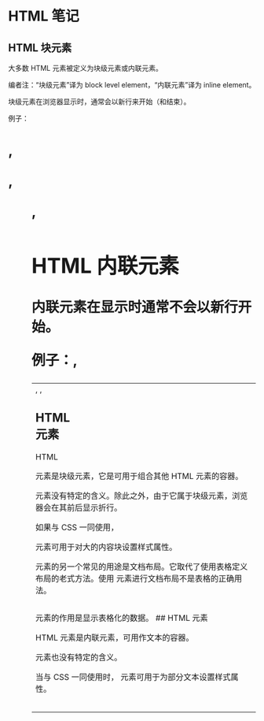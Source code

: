 # HTML 笔记

## HTML 块元素

大多数 HTML 元素被定义为块级元素或内联元素。

编者注：“块级元素”译为 block level element，“内联元素”译为 inline element。

块级元素在浏览器显示时，通常会以新行来开始（和结束）。

例子：<h1>, <p>, <ul>, <table>

## HTML 内联元素

内联元素在显示时通常不会以新行开始。

例子：<b>, <td>, <a>, <img>

## HTML <div> 元素

HTML <div> 元素是块级元素，它是可用于组合其他 HTML 元素的容器。

<div> 元素没有特定的含义。除此之外，由于它属于块级元素，浏览器会在其前后显示折行。

如果与 CSS 一同使用，<div> 元素可用于对大的内容块设置样式属性。

<div> 元素的另一个常见的用途是文档布局。它取代了使用表格定义布局的老式方法。使用 <table> 元素进行文档布局不是表格的正确用法。<table> 元素的作用是显示表格化的数据。
## HTML <span> 元素

HTML <span> 元素是内联元素，可用作文本的容器。

<span> 元素也没有特定的含义。

当与 CSS 一同使用时，<span> 元素可用于为部分文本设置样式属性。


